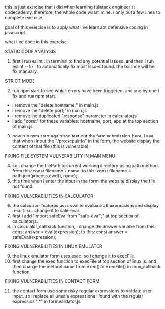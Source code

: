 this is just exercise that i did when learning fullstack engineer at codecademy. therefore, the whole code wasnt mine. i only put a few lines to complete exercise

goal of this exercise is to apply what i've learn abt defensive coding in javascript.

what i've done in this exercise:

STATIC CODE ANALYSIS
1. first i run eslint . in terminal to find any potential issues. and then i run eslint --fix . to automatically fix most issues found. the balance will be fix manually.

STRICT MODE

2. run npm start to see which errors have been triggered. and one by one i fix and run npm start.
- i remove the "delete hostname;" in main.js
- i remove the "delete port;" in main.js
- i remove the duplicated "response" parameter in calculator.js
- i add "const" for these variables: hostname, port, app at the top section of main.js
3. now run npm start again and test out the form submission. here, i see that when i input the "/proc/cpuinfo" in the form, the website display the content of that file (this is vulnerable)

FIXING FILE SYSTEM VULNERABILITY IN MAIN MENU

4. so i change the filePath to current working directory using path method. from this:
const filename = name;
to this:
const filename = path.join(process.cwd(), name);
5. this time when i enter the input in the form, the website display the file not found.

FIXING VULNERABILITIES IN CALCULATOR

6. the calculator features uses eval to evaluate JS expressions and display result. so i change it to safe-eval. 
7. first i add "import safeEval from "safe-eval";" at top section of calculator.js.
8. in calculator_callback function, i change the answer variable from this: 
const answer = eval(expression);
to this: 
const answer = safeEval(expression);

FIXING VULNERABILITIES IN LINUX EMULATOR

9. the linux emulator form uses exec. so i change it to execFile.
10. first change the exec function to execFile at top section of linux.js.
and then change the method name from exec() to execFile() in linux_callback function.

FIXING VULNERABILITIES IN CONTACT FORM

11. the contact form use some risky regular expressions to validate user input. so i replace all unsafe expressions i found with the regular expression ".*" in formValidator.js.


